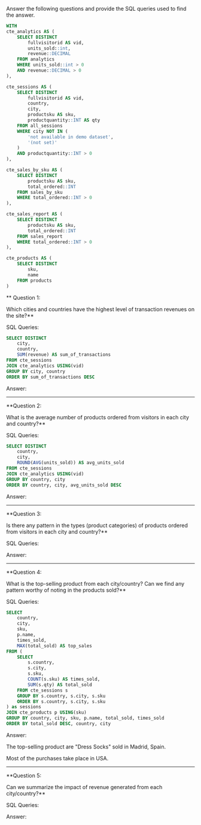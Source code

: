Answer the following questions and provide the SQL queries used to find the answer.

```sql
WITH 
cte_analytics AS (
	SELECT DISTINCT
		fullvisitorid AS vid,
		units_sold::int,
		revenue::DECIMAL
	FROM analytics
	WHERE units_sold::int > 0
	AND revenue::DECIMAL > 0
),

cte_sessions AS (
	SELECT DISTINCT
		fullvisitorid AS vid,
		country,
		city, 
		productsku AS sku,
		productquantity::INT AS qty
	FROM all_sessions
	WHERE city NOT IN (
		'not available in demo dataset', 
		'(not set)'
	)
	AND productquantity::INT > 0
),

cte_sales_by_sku AS (
	SELECT DISTINCT
		productsku AS sku,
		total_ordered::INT
	FROM sales_by_sku
	WHERE total_ordered::INT > 0
),

cte_sales_report AS (
	SELECT DISTINCT
		productsku AS sku,
		total_ordered::INT
	FROM sales_report
	WHERE total_ordered::INT > 0
),

cte_products AS (
	SELECT DISTINCT
		sku, 
		name
	FROM products
)
```    


** Question 1: 

Which cities and countries have the highest level of transaction revenues on the site?**

SQL Queries:
```sql
SELECT DISTINCT 
	city, 
	country, 
	SUM(revenue) AS sum_of_transactions
FROM cte_sessions 
JOIN cte_analytics USING(vid)
GROUP BY city, country
ORDER BY sum_of_transactions DESC
```

Answer:

---


**Question 2: 

What is the average number of products ordered from visitors in each city and country?**


SQL Queries:
```sql
SELECT DISTINCT 
	country,	
	city, 
	ROUND(AVG(units_sold)) AS avg_units_sold
FROM cte_sessions
JOIN cte_analytics USING(vid)
GROUP BY country, city
ORDER BY country, city, avg_units_sold DESC
```


Answer:

---


**Question 3: 

Is there any pattern in the types (product categories) of products ordered from visitors in each city and country?**


SQL Queries:


Answer:

---

**Question 4: 

What is the top-selling product from each city/country? Can we find any pattern worthy of noting in the products sold?**


SQL Queries:
```sql
SELECT 
	country, 
	city, 
	sku, 
	p.name,
	times_sold,
	MAX(total_sold) AS top_sales
FROM (
	SELECT
		s.country,
		s.city,
		s.sku,
		COUNT(s.sku) AS times_sold,
		SUM(s.qty) AS total_sold
	FROM cte_sessions s
	GROUP BY s.country, s.city, s.sku
	ORDER BY s.country, s.city, s.sku
) as sessions
JOIN cte_products p USING(sku)
GROUP BY country, city, sku, p.name, total_sold, times_sold
ORDER BY total_sold DESC, country, city
```
Answer:

The top-selling product are "Dress Socks" sold in Madrid, Spain.

Most of the purchases take place in USA.

---

**Question 5: 

Can we summarize the impact of revenue generated from each city/country?**

SQL Queries:



Answer:







